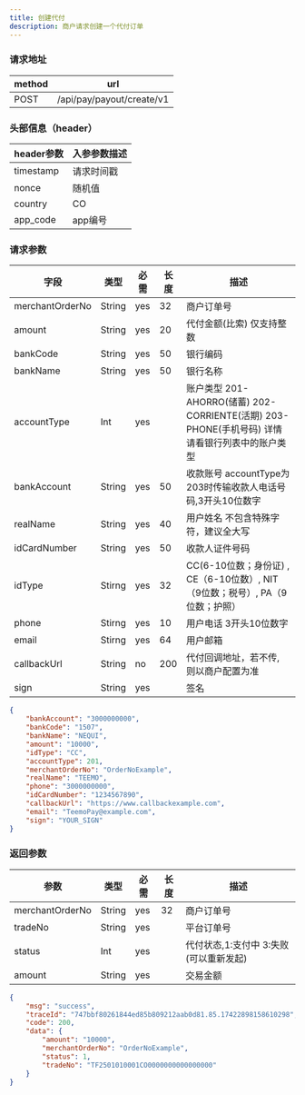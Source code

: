 ```yaml
---
title: 创建代付
description: 商户请求创建一个代付订单
---
```


### 请求地址

| method | url                       |
| ------ | ------------------------- |
| POST   | /api/pay/payout/create/v1 |

### 头部信息（header）

| header参数                  | 入参参数描述 |
|---------------------------|-------|
| timestamp                 | 请求时间戳 |
| nonce                     | 随机值   |
| country                   | CO    |
| app_code                  | app编号 |

### 请求参数

| 字段            | 类型   | 必需  | 长度 | 描述                                                                    |
| --------------- | ------ |-----|----|-----------------------------------------------------------------------|
| merchantOrderNo | String | yes | 32 | 商户订单号                                                                 |
| amount          | String | yes | 20 | 代付金额(比索)     仅支持整数                                                    |
| bankCode        | String | yes | 50 | 银行编码                                                                  |
| bankName        | String | yes | 50 | 银行名称                                                                  |
| accountType     | Int    | yes |    | 账户类型 201-AHORRO(储蓄) 202-CORRIENTE(活期)  203-PHONE(手机号码) 详情请看银行列表中的账户类型 |
| bankAccount     | String | yes | 50 | 收款账号   accountType为203时传输收款人电话号码,3开头10位数字                             |
| realName        | String | yes | 40 | 用户姓名 不包含特殊字符，建议全大写                                                    |
| idCardNumber    | String | yes | 50 | 收款人证件号码                                                               |
| idType          | Stirng | yes | 32 | CC(6-10位数；身份证) ,  CE（6-10位数）, NIT（9位数；税号）, PA（9位数；护照）                 |
| phone           | Stirng | yes | 10   | 用户电话  3开头10位数字                                                        |
| email           | Stirng | yes  | 64   | 用户邮箱                                                                  |
| callbackUrl     | String | no  | 200 | 代付回调地址，若不传, 则以商户配置为准                                                  |
| sign            | String | yes   |    | 签名                                                                    |

```json title=请求示例
{
    "bankAccount": "3000000000",
    "bankCode": "1507",
    "bankName": "NEQUI",
    "amount": "10000",
    "idType": "CC",
    "accountType": 201,
    "merchantOrderNo": "OrderNoExample",
    "realName": "TEEMO",
    "phone": "3000000000",
    "idCardNumber": "1234567890",
    "callbackUrl": "https://www.callbackexample.com",
    "email": "TeemoPay@example.com",
    "sign": "YOUR_SIGN"
}
```

### 返回参数

| 参数            | 类型   | 必需 | 长度 | 描述                          |
| --------------- | ------ | ---- | ---- | ----------------------------- |
| merchantOrderNo | String | yes  | 32   | 商户订单号                    |
| tradeNo         | String | yes  |      | 平台订单号                    |
| status          | Int | yes  |      | 代付状态,1:支付中 3:失败(可以重新发起) |
| amount          | String | yes  |      | 交易金额                      |

```json title=返回示例
{
    "msg": "success",
    "traceId": "747bbf80261844ed85b809212aab0d81.85.17422898158610298",
    "code": 200,
    "data": {
        "amount": "10000",
        "merchantOrderNo": "OrderNoExample",
        "status": 1,
        "tradeNo": "TF2501010001CO0000000000000000"
    }
}
```
